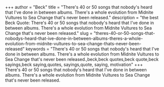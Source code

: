 +++
author = "Beck"
title = "There's 40 or 50 songs that nobody's heard that I've done in between albums. There's a whole evolution from Midnite Vultures to Sea Change that's never been released."
description = "the best Beck Quote: There's 40 or 50 songs that nobody's heard that I've done in between albums. There's a whole evolution from Midnite Vultures to Sea Change that's never been released."
slug = "theres-40-or-50-songs-that-nobodys-heard-that-ive-done-in-between-albums-theres-a-whole-evolution-from-midnite-vultures-to-sea-change-thats-never-been-released"
keywords = "There's 40 or 50 songs that nobody's heard that I've done in between albums. There's a whole evolution from Midnite Vultures to Sea Change that's never been released.,beck,beck quotes,beck quote,beck sayings,beck saying,quotes, sayings,quote, saying, motivation"
+++
There's 40 or 50 songs that nobody's heard that I've done in between albums. There's a whole evolution from Midnite Vultures to Sea Change that's never been released.
